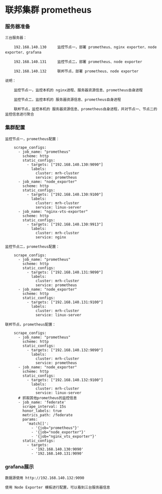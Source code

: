 
# 联邦集群 prometheus

### 服务器准备

    三台服务器：

        192.168.140.130     监控节点一，部署 prometheus、nginx exporter、node exporter、grafana

        192.168.140.131     监控节点二，部署 prometheus、node exporter

        192.168.140.132     联邦节点，部署 prometheus、node exporter

    说明：

        监控节点一，监控本机的 nginx进程、服务器资源信息、prometheus自身进程

        监控节点二，监控本机的 服务器资源信息、prometheus自身进程

        联邦节点，监控本机的 服务器资源信息、prometheus自身进程，并对节点一、节点二的监控信息进行聚合

### 集群配置

    监控节点一，prometheus配置：

        scrape_configs:
          - job_name: "prometheus"
            scheme: http
            static_configs:
              - targets: ["192.168.140.130:9090"]
                labels:
                  cluster: mrh-cluster
                  service: prometheus
          - job_name: "node_exporter"
            scheme: http
            static_configs:
              - targets: ["192.168.140.130:9100"]
                labels:
                  cluster: mrh-cluster
                  service: linux-server
          - job_name: "nginx-vts-exporter"
            scheme: http
            static_configs:
              - targets: ["192.168.140.130:9913"]
                labels:
                  cluster: mrh-cluster
                  service: nginx

    监控节点二，prometheus配置：

        scrape_configs:
          - job_name: "prometheus"
            scheme: http
            static_configs:
              - targets: ["192.168.140.131:9090"]
                labels:
                  cluster: mrh-cluster
                  service: prometheus
          - job_name: "node_exporter"
            scheme: http
            static_configs:
              - targets: ["192.168.140.131:9100"]
                labels:
                  cluster: mrh-cluster
                  service: linux-server

    联邦节点，prometheus配置：

        scrape_configs:
          - job_name: "prometheus"
            scheme: http
            static_configs:
              - targets: ["192.168.140.132:9090"]
                labels:
                  cluster: mrh-cluster
                  service: prometheus
          - job_name: "node_exporter"
            scheme: http
            static_configs:
              - targets: ["192.168.140.132:9100"]
                labels:
                  cluster: mrh-cluster
                  service: linux-server
          # 抓取其他prometheus的监控信息
          - job_name: 'federate'
            scrape_interval: 15s
            honor_labels: true
            metrics_path: /federate
            params:
              'match[]':
                - '{job="prometheus"}'
                - '{job="node_exporter"}'
                - '{job="nginx_vts_exporter"}'
            static_configs:
              - targets:
                - '192.168.140.130:9090'
                - '192.168.140.131:9090'

### grafana展示

    数据源使用 http://192.168.140.132:9090

    使用 Node Exporter 模板进行配置，可以看到三台服务器信息
